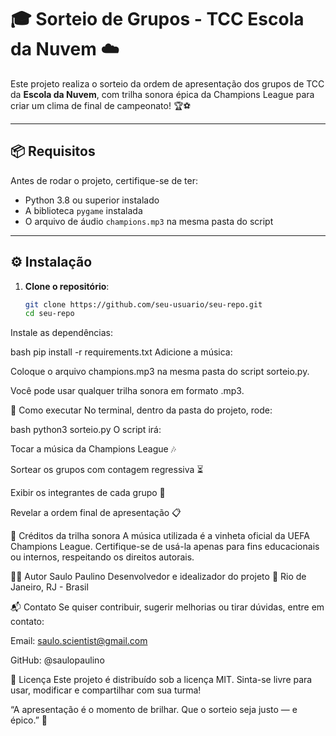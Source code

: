# 🎓 Sorteio de Grupos - TCC Escola da Nuvem ☁️

Este projeto realiza o sorteio da ordem de apresentação dos grupos de TCC da **Escola da Nuvem**, com trilha sonora épica da Champions League para criar um clima de final de campeonato! 🏆⚽

---

## 📦 Requisitos

Antes de rodar o projeto, certifique-se de ter:

- Python 3.8 ou superior instalado
- A biblioteca `pygame` instalada
- O arquivo de áudio `champions.mp3` na mesma pasta do script

---

## ⚙️ Instalação

1. **Clone o repositório**:
   ```bash
   git clone https://github.com/seu-usuario/seu-repo.git
   cd seu-repo
Instale as dependências:

bash
pip install -r requirements.txt
Adicione a música:

Coloque o arquivo champions.mp3 na mesma pasta do script sorteio.py.

Você pode usar qualquer trilha sonora em formato .mp3.

🚀 Como executar
No terminal, dentro da pasta do projeto, rode:

bash
python3 sorteio.py
O script irá:

Tocar a música da Champions League 🎶

Sortear os grupos com contagem regressiva ⏳

Exibir os integrantes de cada grupo 👥

Revelar a ordem final de apresentação 📋

🎼 Créditos da trilha sonora
A música utilizada é a vinheta oficial da UEFA Champions League. Certifique-se de usá-la apenas para fins educacionais ou internos, respeitando os direitos autorais.

👨‍💻 Autor
Saulo Paulino Desenvolvedor e idealizador do projeto 📍 Rio de Janeiro, RJ - Brasil

📬 Contato
Se quiser contribuir, sugerir melhorias ou tirar dúvidas, entre em contato:

Email: saulo.scientist@gmail.com

GitHub: @saulopaulino

🧠 Licença
Este projeto é distribuído sob a licença MIT. Sinta-se livre para usar, modificar e compartilhar com sua turma!

“A apresentação é o momento de brilhar. Que o sorteio seja justo — e épico.” 🚀